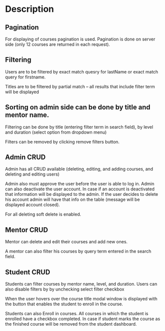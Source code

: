 # Description

## Pagination

For displaying of courses pagination is used. Pagination is done on server side (only 12 courses are returned in each request).

## Filtering

Users are to be filtered by exact match quesry for lastName or exact match query for firstname.

Titles are to be filtered by partial match – all results that include filter term will be displayed

## Sorting on admin side can be done by title and mentor name.

Filtering can be done by title (entering filter term in search field), by level and duration (select option from dropdown menu)

Filters can be removed by clicking remove filters button.


## Admin CRUD

Admin has all CRUD available (deleting, editing, and adding courses, and deleting and editing users)

Admin also must approve the user before the user is able to log in. Admin can also deactivate the user account. In case if an account is deactivated that information will be displayed to the admin. If the user decides to delete his account admin will have that info on the table (message will be displayed account closed).

For all deleting soft delete is enabled.
## Mentor CRUD 

Mentor can delete and edit their courses and add new ones.

A mentor can also filter his courses by query term entered in the search field.

## Student CRUD

Students can filter courses by mentor name, level, and duration. Users can also disable filters by by unchecking select filter checkbox

When the user hovers over the course title modal window is displayed with the button that enables the student to enroll in the course.

Students can also Enroll in courses. All courses in which the student is enrolled have a checkbox completed. In case if student marks the course as the finished course will be removed from the student dashboard.



